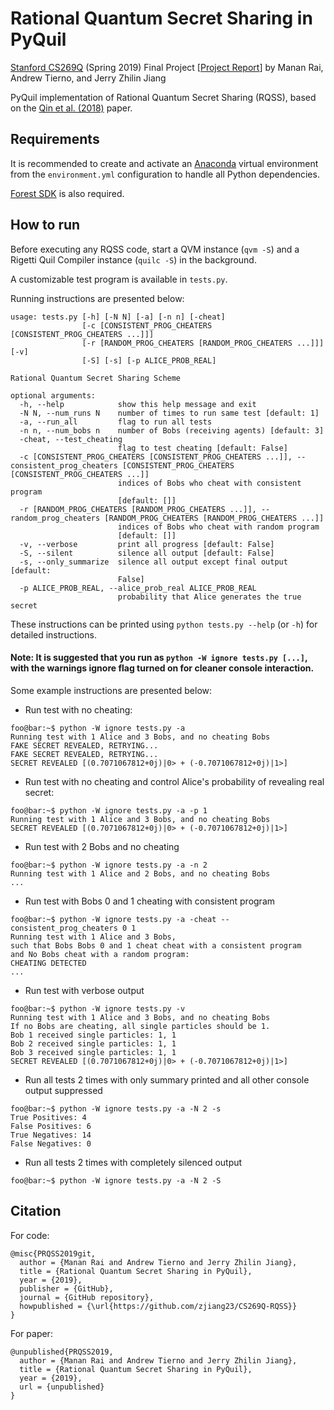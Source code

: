 # Rational Quantum Secret Sharing in PyQuil
[Stanford CS269Q](https://cs269q.stanford.edu/) (Spring 2019) Final Project [[Project Report](https://github.com/zjiang23/CS269Q-QSS/blob/master/cs269q_rqss_project_report.pdf)]
by Manan Rai, Andrew Tierno, and Jerry Zhilin Jiang

PyQuil implementation of Rational Quantum Secret Sharing (RQSS), based on the [Qin et al. (2018)](https://www.nature.com/articles/s41598-018-29051-z) paper.

## Requirements
It is recommended to create and activate an [Anaconda](https://www.anaconda.com/distribution/) virtual environment from the `environment.yml` configuration to handle all Python dependencies.

[Forest SDK](https://www.rigetti.com/forest) is also required.


## How to run
Before executing any RQSS code, start a QVM instance (`qvm -S`) and a Rigetti Quil Compiler instance (`quilc -S`) in the background.

A customizable test program is available in `tests.py`.

Running instructions are presented below:

```
usage: tests.py [-h] [-N N] [-a] [-n n] [-cheat]
                [-c [CONSISTENT_PROG_CHEATERS [CONSISTENT_PROG_CHEATERS ...]]]
                [-r [RANDOM_PROG_CHEATERS [RANDOM_PROG_CHEATERS ...]]] [-v]
                [-S] [-s] [-p ALICE_PROB_REAL]

Rational Quantum Secret Sharing Scheme

optional arguments:
  -h, --help            show this help message and exit
  -N N, --num_runs N    number of times to run same test [default: 1]
  -a, --run_all         flag to run all tests
  -n n, --num_bobs n    number of Bobs (receiving agents) [default: 3]
  -cheat, --test_cheating
                        flag to test cheating [default: False]
  -c [CONSISTENT_PROG_CHEATERS [CONSISTENT_PROG_CHEATERS ...]], --consistent_prog_cheaters [CONSISTENT_PROG_CHEATERS [CONSISTENT_PROG_CHEATERS ...]]
                        indices of Bobs who cheat with consistent program
                        [default: []]
  -r [RANDOM_PROG_CHEATERS [RANDOM_PROG_CHEATERS ...]], --random_prog_cheaters [RANDOM_PROG_CHEATERS [RANDOM_PROG_CHEATERS ...]]
                        indices of Bobs who cheat with random program
                        [default: []]
  -v, --verbose         print all progress [default: False]
  -S, --silent          silence all output [default: False]
  -s, --only_summarize  silence all output except final output [default:
                        False]
  -p ALICE_PROB_REAL, --alice_prob_real ALICE_PROB_REAL
                        probability that Alice generates the true secret
```

These instructions can be printed using `python tests.py --help` (or `-h`) for detailed instructions.

#### Note: It is suggested that you run as ```python -W ignore tests.py [...]```, with the warnings ignore flag turned on for cleaner console interaction.

Some example instructions are presented below:
- Run test with no cheating:
```console
foo@bar:~$ python -W ignore tests.py -a
Running test with 1 Alice and 3 Bobs, and no cheating Bobs
FAKE SECRET REVEALED, RETRYING...
FAKE SECRET REVEALED, RETRYING...
SECRET REVEALED [(0.7071067812+0j)|0> + (-0.7071067812+0j)|1>]
```
- Run test with no cheating and control Alice's probability of revealing real secret:
```console
foo@bar:~$ python -W ignore tests.py -a -p 1
Running test with 1 Alice and 3 Bobs, and no cheating Bobs
SECRET REVEALED [(0.7071067812+0j)|0> + (-0.7071067812+0j)|1>]
```
- Run test with 2 Bobs and no cheating
```console
foo@bar:~$ python -W ignore tests.py -a -n 2
Running test with 1 Alice and 2 Bobs, and no cheating Bobs
...
```
- Run test with Bobs 0 and 1 cheating with consistent program
```console
foo@bar:~$ python -W ignore tests.py -a -cheat --consistent_prog_cheaters 0 1
Running test with 1 Alice and 3 Bobs,
such that Bobs Bobs 0 and 1 cheat cheat with a consistent program
and No Bobs cheat with a random program:
CHEATING DETECTED
...
```
- Run test with verbose output
```console
foo@bar:~$ python -W ignore tests.py -v
Running test with 1 Alice and 3 Bobs, and no cheating Bobs
If no Bobs are cheating, all single particles should be 1.
Bob 1 received single particles: 1, 1
Bob 2 received single particles: 1, 1
Bob 3 received single particles: 1, 1
SECRET REVEALED [(0.7071067812+0j)|0> + (-0.7071067812+0j)|1>]
```
- Run all tests 2 times with only summary printed and all other console output suppressed
```console
foo@bar:~$ python -W ignore tests.py -a -N 2 -s
True Positives: 4
False Positives: 6
True Negatives: 14
False Negatives: 0
```
- Run all tests 2 times with completely silenced output
```console
foo@bar:~$ python -W ignore tests.py -a -N 2 -S
```

## Citation
For code:
```
@misc{PRQSS2019git,
  author = {Manan Rai and Andrew Tierno and Jerry Zhilin Jiang},
  title = {Rational Quantum Secret Sharing in PyQuil},
  year = {2019},
  publisher = {GitHub},
  journal = {GitHub repository},
  howpublished = {\url{https://github.com/zjiang23/CS269Q-RQSS}}
}
```

For paper:
```
@unpublished{PRQSS2019,
  author = {Manan Rai and Andrew Tierno and Jerry Zhilin Jiang},
  title = {Rational Quantum Secret Sharing in PyQuil},
  year = {2019},
  url = {unpublished}
}
```
